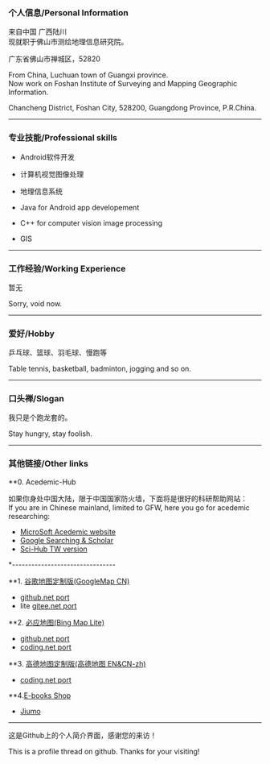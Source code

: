 ### 个人信息/Personal Information
来自中国 广西陆川    
现就职于佛山市测绘地理信息研究院。    
<!--现在[中国矿业大学](http://www.cumt.edu.cn) [环境与测绘学院](http://cesi.cumt.edu.cn)攻读[硕士研究生](http://yjsb.cumt.edu.cn)学位。
通信地址：中国 江苏省徐州市 大学路1号。--> 
<!--通讯地址：中国 广东省佛山市禅城区汾江南路惠景二街19号，佛山市测绘地理信息研究。-->

广东省佛山市禅城区，52820



<!--
From China, Guangxi Province.      
A graduate student study on School of Enviroment Science and Spatial Informatics, China University Mining Technology.     
Address: No.1, University Road, Xuzhou, Jiangsu, 221116, P.R.China-->

From China, Luchuan town of Guangxi province.      
Now work on Foshan Institute of Surveying and Mapping Geographic Information.     
<!--Address: No. 19, Huijing 2nd Street, Fenjiang South Road, Chancheng District, Foshan City, 528200, Guangdong Province, P.R.China-->

Chancheng District, Foshan City, 528200, Guangdong Province, P.R.China.


<!--
---------------------------------------
### 教育经历/Education Experience
2009-2012，陆川中学  
2012-2016，中山大学  
2016-2019，中国矿业大学
2009-2012, Luchuan Senoir High School  
2012-2016, Sun-Yat Sen University(SYSU)  
2016-2019, China University Minning Technology
---------------------------------------
-->
---------------------------------------
### 专业技能/Professional skills

* Android软件开发    
* 计算机视觉图像处理    
* 地理信息系统    

    


* Java for Android app developement     
* C++ for computer vision image processing
* GIS

---------------------------------------
### 工作经验/Working Experience

暂无  

Sorry, void now.

--------------------------------------------

### 爱好/Hobby

乒乓球、篮球、羽毛球、慢跑等

Table tennis, basketball, badminton, jogging and so on.




--------------------------------------------
### 口头禅/Slogan

我只是个跑龙套的。

Stay hungry, stay foolish.

--------------------------------------------

### 其他链接/Other links

**0. Acedemic-Hub    

如果你身处中国大陆，限于中国国家防火墙，下面将是很好的科研帮助网站：    
If you are in Chinese mainland, limited to GFW, here you go for acedemic researching:  
* [MicroSoft Acedemic website](https://academic.microsoft.com/)
* [Google Searching & Scholar](http://ac.scmor.com)
* [Sci-Hub TW version](http://sci-hub.tw)

*--------------------------------

**1. [谷歌地图定制版(GoogleMap CN)](https://maps.google.com)
* [github.net port](https://leaguecn.github.io/gmap/)
* lite [gitee.net port](http://leaguecn.gitee.io/map/)

**2. [必应地图(Bing Map Lite)](https://www.bing.com/maps)
* [github.net port](https://leaguecn.github.io/bingmap/)
* [coding.net port](http://1fyz45.coding-pages.com/)

**3. [高德地图定制版(高德地图 EN&CN-zh)](https://ditu.amap.com)
* [coding.net port](http://wjsz40.coding-pages.com/)



**4.[E-books Shop](http://gen.lib.rus.ec/)

* [Jiumo](https://www.jiumodiary.com/)



<!--
**4. Android Tools
* [supersu](http://www.supersu.com/download)
* [xposed](http://dl-xda.xposed.info/framework)
* [twrp](https://twrp.me/Devices)
* [apktool](https://ibotpeaches.github.io/Apktool)
* [baksmali/smali](https://bitbucket.org/JesusFreke/smali/downloads)
* [LineageOS(CN-CAS)](http://mirrors.ustc.edu.cn/lineageos/)
* LineageOS(CN-TH)[full](https://mirrors.tuna.tsinghua.edu.cn/lineage-rom/full)
* [Android boot/recovery](https://forum.xda-developers.com/showthread.php?t=2073775)
* [img2sdat](https://github.com/xpirt/sdat2img)
* [sdat2img](https://github.com/xpirt/img2sdat)
-->
--------------------------------------------

这是Github上的个人简介界面，感谢您的来访！

This is a profile thread on github. Thanks for your visiting!
